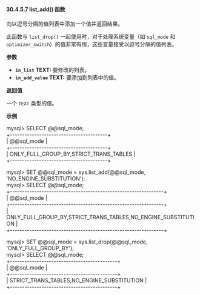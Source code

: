 #### 30.4.5.7 list_add() 函数

向以逗号分隔的值列表中添加一个值并返回结果。

此函数与 `list_drop()` 一起使用时，对于处理系统变量（如 `sql_mode` 和 `optimizer_switch`）的值非常有用，这些变量接受以逗号分隔的值列表。

**参数**

- **`in_list` TEXT:** 要修改的列表。  
- **`in_add_value` TEXT:** 要添加到列表中的值。

**返回值**

一个 `TEXT` 类型的值。

**示例**

mysql> SELECT @@sql_mode;  
+----------------------------------------+  
| @@sql_mode                             |  
+----------------------------------------+  
| ONLY_FULL_GROUP_BY,STRICT_TRANS_TABLES |  
+----------------------------------------+  

mysql> SET @@sql_mode = sys.list_add(@@sql_mode, 'NO_ENGINE_SUBSTITUTION');  
mysql> SELECT @@sql_mode;  
+---------------------------------------------------------------+  
| @@sql_mode                                                    |  
+---------------------------------------------------------------+  
| ONLY_FULL_GROUP_BY,STRICT_TRANS_TABLES,NO_ENGINE_SUBSTITUTION |  
+---------------------------------------------------------------+  

mysql> SET @@sql_mode = sys.list_drop(@@sql_mode, 'ONLY_FULL_GROUP_BY');  
mysql> SELECT @@sql_mode;  
+--------------------------------------------+  
| @@sql_mode                                 |  
+--------------------------------------------+  
| STRICT_TRANS_TABLES,NO_ENGINE_SUBSTITUTION |  
+--------------------------------------------+  